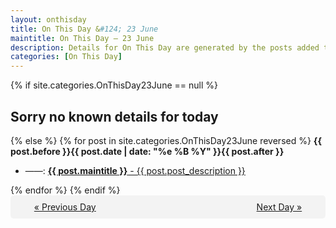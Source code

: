 ```yaml
---
layout: onthisday
title: On This Day &#124; 23 June
maintitle: On This Day — 23 June
description: Details for On This Day are generated by the posts added to the website so the content is subject to changes/updates over time.
categories: [On This Day]
---
```


{% if site.categories.OnThisDay23June == null %}
<h2>Sorry no known details for today</h2>
{% else %}
{% for post in site.categories.OnThisDay23June reversed %}
<strong>{{ post.before }}{{ post.date | date: "%e %B %Y" }}{{ post.after }}</strong>
<ul>
<li> ——: <a class="{{ post.class }}" href="{{ post.url }}"><strong>{{ post.maintitle }}</strong> - {{ post.post_description }}</a></li>
</ul>
{% endfor %}
{% endif %}
<br />
<div style="background-color: #f3f3f3; padding: 10px; border-radius: 5px; text-align: center; display: flex; justify-content: space-evenly;">
<a href="/onthisday/06/06-22">« Previous Day</a>
<span style="visibility:hidden;">[ Visit Leap Year February 29 ]</span>
<a href="/onthisday/06/06-24">Next Day »</a>
</div>
